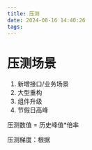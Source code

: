 ```yaml
---
title: 压测
date: 2024-08-16 14:40:26
tags:
---
```


# 压测场景

1. 新增接口/业务场景
2. 大型重构
3. 组件升级
4. 节假日高峰

压测数值 = 历史峰值*倍率

压测梯度：根据
